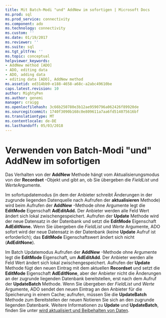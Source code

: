 ```yaml
---
title: Mit Batch-Modi "und" AddNew im sofortigen | Microsoft Docs
ms.prod: sql
ms.prod_service: connectivity
ms.component: ado
ms.technology: connectivity
ms.custom: ''
ms.date: 01/19/2017
ms.reviewer: ''
ms.suite: sql
ms.tgt_pltfrm: ''
ms.topic: conceptual
helpviewer_keywords:
- AddNew method [ADO]
- ADO, editing data
- ADO, adding data
- editing data [ADO], AddNew method
ms.assetid: ed314bb9-e188-4658-a68c-a2abc49610be
caps.latest.revision: 10
author: MightyPen
ms.author: genemi
manager: craigg
ms.openlocfilehash: 3c66b250780e3b12ae9590796a062426f89920de
ms.sourcegitcommit: 1740f3090b168c0e809611a7aa6fd514075616bf
ms.translationtype: MT
ms.contentlocale: de-DE
ms.lasthandoff: 05/03/2018
---
```

# <a name="using-addnew-in-immediate-and-batch-modes"></a>Verwenden von Batch-Modi "und" AddNew im sofortigen
Das Verhalten von der **AddNew** Methode hängt vom Aktualisierungsmodus von der **Recordset** -Objekt und gibt an, ob Sie übergeben die *FieldList* und *Werte*Argumente.  
  
 Im sofortupdatemodus (in dem der Anbieter schreibt Änderungen in der zugrunde liegenden Datenquelle nach Aufrufen der **aktualisieren** Methode) wird beim Aufrufen der **AddNew** -Methode ohne Argumente legt die  **EditMode** Eigenschaft **AdEditAdd.** Der Anbieter werden alle Feld Wert ändert sich lokal zwischengespeichert. Aufrufen der **Update** Methode wird der neue Datensatz in der Datenbank und setzt die **EditMode** Eigenschaft **AdEditNone.** Wenn Sie übergeben die *FieldList* und *Werte* Argumente, ADO sofort wird der neue Datensatz in der Datenbank (keine **Update** Aufruf ist erforderlich); das **EditMode**  Eigenschaftswert ändert sich nicht (**AdEditNone**).  
  
 Im Batch Updatemodus Aufrufen der **AddNew** -Methode ohne Argumente legt die **EditMode** Eigenschaft, um **AdEditAdd**. Der Anbieter werden alle Feld Wert ändert sich lokal zwischengespeichert. Aufrufen der **Update** Methode fügt den neuen Eintrag mit dem aktuellen **Recordset** und setzt die **EditMode** Eigenschaft **AdEditNone**, aber der Anbieter nicht die Änderungen an der zugrunde liegenden Datenbank bereitstellen, erst nach dem Aufruf der **UpdateBatch** Methode. Wenn Sie übergeben der *FieldList* und *Werte* Argumente, ADO sendet den neuen Eintrag an den Anbieter für die Speicherung in einem Cache; aufrufen, müssen Sie die **UpdateBatch** Methode zum Bereitstellen der neuen Notieren Sie sich an den zugrunde liegenden Datenbank. Weitere Informationen zu **Update** und **UpdateBatch**, finden Sie unter [wird aktualisiert und Beibehalten von Daten](../../../ado/guide/data/updating-and-persisting-data.md).
